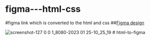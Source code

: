 ﻿# figma---html-css
#figma link which is converted to the html and css 
##[Figma design](https://www.figma.com/file/1ZJ79xK3oGUaXOHWQEhfbH/Untitled?node-id=1%3A17&t=z6hjW7HYXEIyIP0Z-0)


![screenshot-127 0 0 1_8080-2023 01 25-10_25_19](https://user-images.githubusercontent.com/57358963/214487170-6287ec73-b624-4796-b932-fc66f5ed034d.png)
#   h t m l - t o - f i g m a  
 